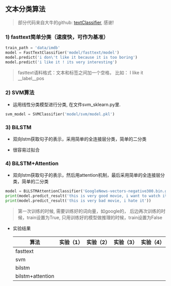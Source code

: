 ## 文本分类算法

> 部分代码来自大牛的github: [textClassifier](https://github.com/jiangxinyang227/textClassifier), 感谢!

### 1) fasttext简单分类（速度快，可作为基准）

```python
train_path = 'data/imdb'
model = FastTextClassifier('model/fasttext/model')
model.predict('i don\'t like it because it is too boring')
model.predict('i like it ! its very interesting')
```

> fasttext语料格式：文本和标签之间加一个空格， 比如： I like it __label__pos

### 2) SVM算法

* 运用线性分类模型进行分类, 在文件svm_sklearn.py里.

```python
svm_model = SVMClassifier('model/svm/model.pkl')
```

### 3) BiLSTM

* 双向lstm获取句子的表示，采用简单的全连接层分类，简单的二分类

* 很容易过拟合

### 4) BiLSTM+Attention

* 双向lstm获取句子的表示，然后用attention机制，最后采用简单的全连接层分类，简单的二分类

```python
model = BiLSTMAttentionClassifier('GoogleNews-vectors-negative300.bin.gz', 'model/att','model/att/config.pkl', train=True)
print(model.predict_result('this is very good movie, i want to watch it again!'))
print(model.predict_result('this is very bad movie, i hate it'))
```

> 第一次训练的时候, 需要训练好的词向量，如google的， 后边再次训练的时候，train设置为True, 只用训练好的模型做推理的时候，train设置为False

* 实验结果

    | 算法             | 实验（1） | 实验（2） | 实验（3） | 实验（4） |
    | ---------------- | :-------- | --------- | --------- | --------- |
    | fasttext         |           |           |           |           |
    | svm              |           |           |           |           |
    | bilstm           |           |           |           |           |
    | bilstm+attention |           |           |           |           |

    